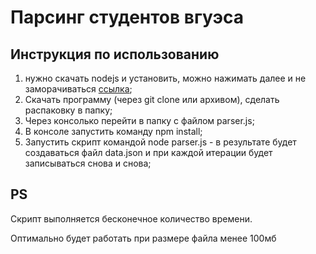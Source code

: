 # Парсинг студентов вгуэса

## Инструкция по использованию
  1. нужно скачать nodejs и установить, можно нажимать далее и не заморачиваться [ссылка](https://nodejs.org/en/);
  2. Скачать программу (через git clone или архивом), сделать распаковку в папку;
  3. Через консолько перейти в папку c файлом parser.js;
  4. В консоле запустить команду npm install;
  5. Запустить скрипт командой node parser.js - в результате будет создаваться файл data.json и при каждой итерации будет записываться снова и снова;

## PS 
Скрипт выполняется бесконечное количество времени.

Оптимально будет работать при размере файла менее 100мб